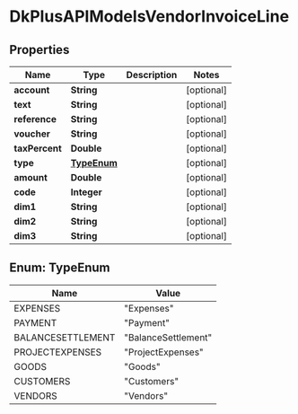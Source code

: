 
# DkPlusAPIModelsVendorInvoiceLine

## Properties
Name | Type | Description | Notes
------------ | ------------- | ------------- | -------------
**account** | **String** |  |  [optional]
**text** | **String** |  |  [optional]
**reference** | **String** |  |  [optional]
**voucher** | **String** |  |  [optional]
**taxPercent** | **Double** |  |  [optional]
**type** | [**TypeEnum**](#TypeEnum) |  |  [optional]
**amount** | **Double** |  |  [optional]
**code** | **Integer** |  |  [optional]
**dim1** | **String** |  |  [optional]
**dim2** | **String** |  |  [optional]
**dim3** | **String** |  |  [optional]


<a name="TypeEnum"></a>
## Enum: TypeEnum
Name | Value
---- | -----
EXPENSES | &quot;Expenses&quot;
PAYMENT | &quot;Payment&quot;
BALANCESETTLEMENT | &quot;BalanceSettlement&quot;
PROJECTEXPENSES | &quot;ProjectExpenses&quot;
GOODS | &quot;Goods&quot;
CUSTOMERS | &quot;Customers&quot;
VENDORS | &quot;Vendors&quot;



